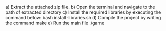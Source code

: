 a) Extract the attached zip file.
b) Open the terminal and navigate to the path of extracted directory
c) Install the required libraries by executing the command below:
bash install-libraries.sh
d) Compile the project by writing the command
make
e) Run the main file
./game
